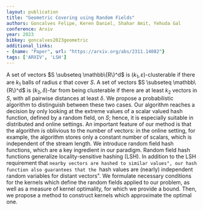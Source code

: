 ```yaml
---
layout: publication
title: "Geometric Covering using Random Fields"
authors: Goncalves Felipe, Keren Daniel, Shahar Amit, Yehuda Gal
conference: Arxiv
year: 2023
bibkey: goncalves2023geometric
additional_links:
- {name: "Paper", url: "https://arxiv.org/abs/2311.14082"}
tags: ['ARXIV', 'LSH']
---
```

A set of vectors $S \subseteq \mathbb\{R\}^d$ is $(k_1,\varepsilon)$-clusterable if there are $k_1$ balls of radius $\varepsilon$ that cover $S$. A set of vectors $S \subseteq \mathbb\{R\}^d$ is $(k_2,\delta)$-far from being clusterable if there are at least $k_2$ vectors in $S$, with all pairwise distances at least $\delta$. We propose a probabilistic algorithm to distinguish between these two cases. Our algorithm reaches a decision by only looking at the extreme values of a scalar valued hash function, defined by a random field, on $S$; hence, it is especially suitable in distributed and online settings. An important feature of our method is that the algorithm is oblivious to the number of vectors: in the online setting, for example, the algorithm stores only a constant number of scalars, which is independent of the stream length. We introduce random field hash functions, which are a key ingredient in our paradigm. Random field hash functions generalize locality-sensitive hashing (LSH). In addition to the LSH requirement that ``nearby vectors are hashed to similar values", our hash function also guarantees that the ``hash values are (nearly) independent random variables for distant vectors". We formulate necessary conditions for the kernels which define the random fields applied to our problem, as well as a measure of kernel optimality, for which we provide a bound. Then, we propose a method to construct kernels which approximate the optimal one.